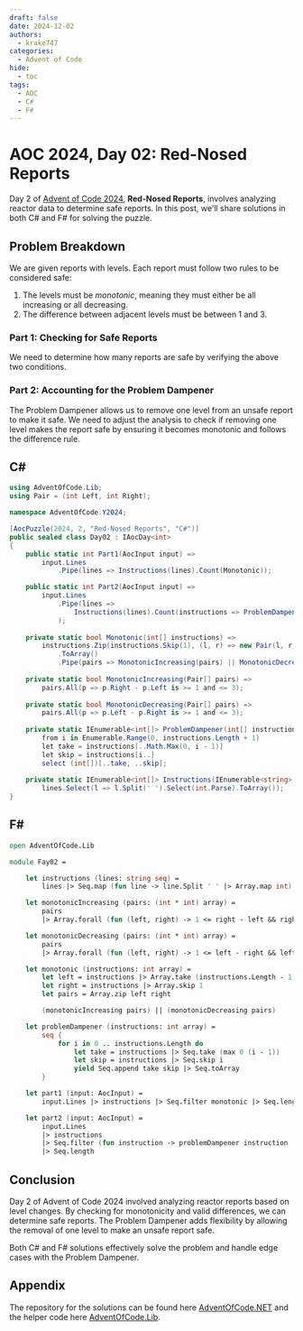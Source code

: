 ```yaml
---
draft: false 
date: 2024-12-02
authors:
  - krake747
categories:
  - Advent of Code
hide:
  - toc
tags:
  - AOC
  - C#
  - F#
---
```


# AOC 2024, Day 02: Red-Nosed Reports

Day 2 of [Advent of Code 2024](https://adventofcode.com/2024/day/2), **Red-Nosed Reports**, involves analyzing reactor data to determine safe reports.
In this post, we'll share solutions in both C# and F# for solving the puzzle.

<!-- more -->

## Problem Breakdown

We are given reports with levels. Each report must follow two rules to be considered safe:

1. The levels must be *monotonic*, meaning they must either be all increasing or all decreasing.
2. The difference between adjacent levels must be between 1 and 3.

### **Part 1**: Checking for Safe Reports

We need to determine how many reports are safe by verifying the above two conditions.

### **Part 2**: Accounting for the Problem Dampener

The Problem Dampener allows us to remove one level from an unsafe report to make it safe.
We need to adjust the analysis to check if removing one level makes the report safe by ensuring it becomes monotonic and follows the difference rule.

## C\#

```csharp
using AdventOfCode.Lib;
using Pair = (int Left, int Right);

namespace AdventOfCode.Y2024;

[AocPuzzle(2024, 2, "Red-Nosed Reports", "C#")]
public sealed class Day02 : IAocDay<int>
{
    public static int Part1(AocInput input) => 
        input.Lines
            .Pipe(lines => Instructions(lines).Count(Monotonic));

    public static int Part2(AocInput input) =>         
        input.Lines
            .Pipe(lines => 
                Instructions(lines).Count(instructions => ProblemDampener(instructions).Any(Monotonic))
            );
    
    private static bool Monotonic(int[] instructions) =>
        instructions.Zip(instructions.Skip(1), (l, r) => new Pair(l, r))
            .ToArray()
            .Pipe(pairs => MonotonicIncreasing(pairs) || MonotonicDecreasing(pairs));
    
    private static bool MonotonicIncreasing(Pair[] pairs) =>
        pairs.All(p => p.Right - p.Left is >= 1 and <= 3);
    
    private static bool MonotonicDecreasing(Pair[] pairs) =>
        pairs.All(p => p.Left - p.Right is >= 1 and <= 3);
    
    private static IEnumerable<int[]> ProblemDampener(int[] instructions) =>
        from i in Enumerable.Range(0, instructions.Length + 1)
        let take = instructions[..Math.Max(0, i - 1)]
        let skip = instructions[i..]
        select (int[])[..take, ..skip];
    
    private static IEnumerable<int[]> Instructions(IEnumerable<string> lines) => 
        lines.Select(l => l.Split(' ').Select(int.Parse).ToArray());
}
```

## F\#

```fsharp
open AdventOfCode.Lib

module Fay02 =

    let instructions (lines: string seq) =
        lines |> Seq.map (fun line -> line.Split ' ' |> Array.map int)

    let monotonicIncreasing (pairs: (int * int) array) =
        pairs
        |> Array.forall (fun (left, right) -> 1 <= right - left && right - left <= 3)

    let monotonicDecreasing (pairs: (int * int) array) =
        pairs
        |> Array.forall (fun (left, right) -> 1 <= left - right && left - right <= 3)

    let monotonic (instructions: int array) =
        let left = instructions |> Array.take (instructions.Length - 1)
        let right = instructions |> Array.skip 1
        let pairs = Array.zip left right

        (monotonicIncreasing pairs) || (monotonicDecreasing pairs)

    let problemDampener (instructions: int array) =
        seq {
            for i in 0 .. instructions.Length do
                let take = instructions |> Seq.take (max 0 (i - 1))
                let skip = instructions |> Seq.skip i
                yield Seq.append take skip |> Seq.toArray
        }

    let part1 (input: AocInput) =
        input.Lines |> instructions |> Seq.filter monotonic |> Seq.length

    let part2 (input: AocInput) =
        input.Lines
        |> instructions
        |> Seq.filter (fun instruction -> problemDampener instruction |> Seq.exists monotonic)
        |> Seq.length
```

## Conclusion 

Day 2 of Advent of Code 2024 involved analyzing reactor reports based on level changes. By checking for monotonicity and valid differences, we can determine safe reports. The Problem Dampener adds flexibility by allowing the removal of one level to make an unsafe report safe.

Both C# and F# solutions effectively solve the problem and handle edge cases with the Problem Dampener.

## Appendix

The repository for the solutions can be found here [AdventOfCode.NET](https://github.com/krake747/csharp-advent-of-code/tree/main/dotnet) and the helper code here [AdventOfCode.Lib](https://krake747.github.io/krake-blog/snippets/aoc/library/).